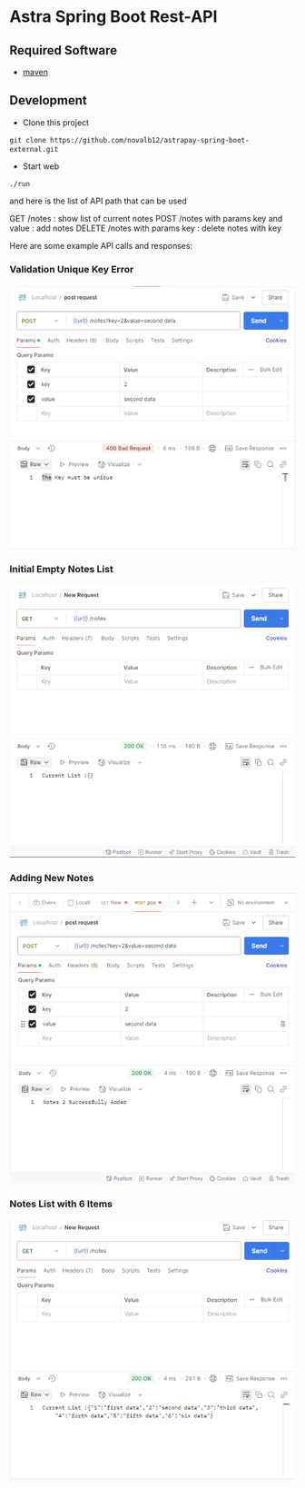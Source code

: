 # Astra Spring Boot Rest-API


## Required Software

- [maven](https://maven.apache.org/install.html)

## Development

- Clone this project

```
git clone https://github.com/novalb12/astrapay-spring-boot-external.git
```

- Start web

```
./run
```

and here is the list of API path that can be used

GET /notes : show list of current notes
POST /notes with params key and value : add notes
DELETE /notes with params key : delete notes with key


Here are some example API calls and responses:

### Validation Unique Key Error
![Validation Unique Key Error](images/validation_unique_key.png)

### Initial Empty Notes List
![Initial Notes List](images/initial_list.png)

### Adding New Notes
![Adding Notes](images/add_notes.png)

### Notes List with 6 Items
![Notes List with 6 Items](images/list_6_notes.png)


